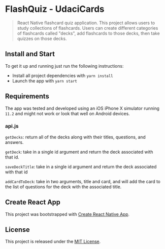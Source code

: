 # FlashQuiz - UdaciCards

> React Native flashcard quiz application. This project allows users to study collections of flashcards. Users can create different categories of flashcards called "decks", add flashcards to those decks, then take quizzes on those decks.

## Install and Start

To get it up and running just run the following instructions:

* Install all project dependencies with `yarn install`
* Launch the app with `yarn start`

## Requirements

The app was tested and developed using an iOS iPhone X simulator running `11.2` and might not work or look that well on Android devices.

### api.js

`getDecks`: return all of the decks along with their titles, questions, and answers.

`getDeck`: take in a single id argument and return the deck associated with that id.

`saveDeckTitle`: take in a single id argument and return the deck associated with that id

`addCardToDeck`: take in two arguments, title and card, and will add the card to the list of questions for the deck with the associated title.

## Create React App

This project was bootstrapped with [Create React Native App](https://github.com/react-community/create-react-native-app).

## License

This project is released under the [MIT License](https://opensource.org/licenses/MIT).